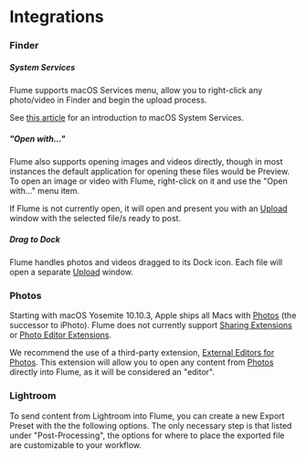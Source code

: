# Integrations

### Finder

##### System Services

Flume supports macOS Services menu, allow you to right-click any photo/video in Finder and begin the upload process.

See [this article](http://www.macworld.com/article/1163996/software-utilities/how-to-use-services-in-mac-os-x.html) for an introduction to macOS System Services.

##### "Open with…"

Flume also supports opening images and videos directly, though in most instances the default application for opening these files would be Preview. To open an image or video with Flume, right-click on it and use the "Open with…" menu item.

If Flume is not currently open, it will open and present you with an [Upload](/views/upload.md) window with the selected file/s ready to post.

##### Drag to Dock

Flume handles photos and videos dragged to its Dock icon. Each file will open a separate [Upload](/views/upload.md) window.

### Photos

Starting with macOS Yosemite 10.10.3, Apple ships all Macs with [Photos](https://support.apple.com/photos) (the successor to iPhoto). Flume does not currently support [Sharing Extensions](https://support.apple.com/kb/PH18826) or [Photo Editor Extensions](https://support.apple.com/en-us/HT205245).

We recommend the use of a third-party extension, [External Editors for Photos](http://externaleditorsforphotos.tumblr.com). This extension will allow you to open any content from [Photos](https://support.apple.com/photos) directly into Flume, as it will be considered an "editor". 

### Lightroom

To send content from Lightroom into Flume, you can create a new Export Preset with the the following options. The only necessary step is that listed under "Post-Processing", the options for where to place the exported file are customizable to your workflow.

